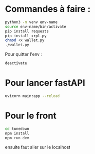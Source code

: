 # Commandes à faire :

```bash
python3 -m venv env-name
source env-name/bin/activate
pip install requests
pip install xrpl-py
chmod +x wallet.py
./wallet.py
```
Pour quitter l'env :
```bash
deactivate
```

# Pour lancer fastAPI

```bash
uvicorn main:app --reload
```

# Pour le front

```bash
cd tunedown
npm install
npm run dev
```

ensuite faut aller sur le localhost
